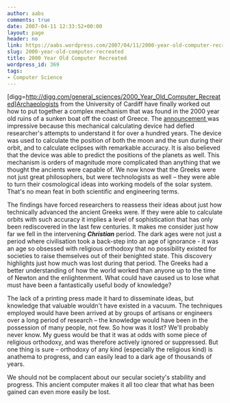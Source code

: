 ```yaml
---
author: aabs
comments: true
date: 2007-04-11 12:33:52+00:00
layout: page
header: no
link: https://aabs.wordpress.com/2007/04/11/2000-year-old-computer-recreated/
slug: 2000-year-old-computer-recreated
title: 2000 Year Old Computer Recreated
wordpress_id: 369
tags:
- Computer Science
---
```


[digg=http://digg.com/general_sciences/2000_Year_Old_Computer_Recreated]Archaeologists from the University of Cardiff have finally worked out how to put together a complex mechanism that was found in the 2000 year old ruins of a sunken boat off the coast of Greece. The [announcement ](http://www.xcess.info/publications.aspx?id=8e9f381e-20a9-46f2-a2cd-2c9a33a825f1)was impressive because this mechanical calculating device had defied researcher's attempts to understand it for over a hundred years. The device was used to calculate the position of both the moon and the sun during their orbit, and to calculate eclipses with remarkable accuracy. It is also believed that the device was able to predict the positions of the planets as well. This mechanism is orders of magnitude more complicated than anything that we thought the ancients were capable of. We now know that the Greeks were not just great philosophers, but were technologists as well – they were able to turn their cosmological ideas into working models of the solar system. That's no mean feat in both scientific and engineering terms.

The findings have forced researchers to reassess their ideas about just how technically advanced the ancient Greeks were. If they were able to calculate orbits with such accuracy it implies a level of sophistication that has only been rediscovered in the last few centuries.  It makes me consider just how far we fell in the intervening **_Christian_** period. The dark ages were not just a period where civilisation took a back-step into an age of ignorance - it was an age so obsessed with religious orthodoxy that no possibility existed for societies to raise themselves out of their benighted state. This discovery highlights just how much was lost during that period. The Greeks had a better understanding of how the world worked than anyone up to the time of Newton and the enlightenment. What could have caused us to lose what must have been a fantastically useful body of knowledge?

The lack of a printing press made it hard to disseminate ideas, but knowledge that valuable wouldn't have existed in a vacuum. The techniques employed would have been arrived at by groups of artisans or engineers over a long period of research – the knowledge would have been in the possession of many people, not few. So how was it lost? We'll probably never know. My guess would be that it was at odds with some piece of religious orthodoxy, and was therefore actively ignored or suppressed. But one thing is sure – orthodoxy of any kind (especially the religious kind) is anathema to progress, and can easily lead to a dark age of thousands of years.

We should not be complacent about our secular society's stability and progress. This ancient computer makes it all too clear that what has been gained can even more easily be lost.
